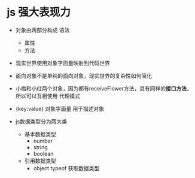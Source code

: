 # js 强大表现力

- 对象由两部分构成
    语法
    - 属性
    - 方法
- 现实世界使用对象字面量映射到代码世界
- 面向对象不是单纯的面向对象，现实世界的复杂性如何简化
    
- 小梅和小红两个对象，因为都有receiveFlower方法，具有同样的**接口方法**，所以可以互相使用   代理模式
- {key:value} 对象字面量 用于描述对象
- js数据类型分为两大类
    - 基本数据类型
        - number
        - string
        - boolean
    - 引用数据类型
        - object
    typeof 获取数据类型